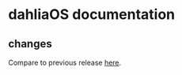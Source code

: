 # dahliaOS documentation

## changes

Compare to previous release [here](https://github.com/dahliaOS/documentation/compare/v220704...v220711).
